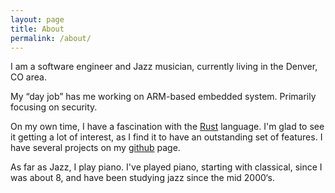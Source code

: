 ```yaml
---
layout: page
title: About
permalink: /about/
---
```


I am a software engineer and Jazz musician, currently living in the
Denver, CO area.

My &ldquo;day job&rdquo; has me working on ARM-based embedded system.
Primarily focusing on security.

On my own time, I have a fascination with the [Rust][rust] language.
I'm glad to see it getting a lot of interest, as I find it to have an
outstanding set of features.  I have several projects on my
[github][github] page.

As far as Jazz, I play piano.  I've played piano, starting with
classical, since I was about 8, and have been studying jazz since the
mid 2000&lsquo;s.

[rust]: https://www.rust-lang.org/en-US/
[github]: https://github.com/d3zd3z/
